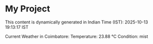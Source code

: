 # My Project

This content is dynamically generated in Indian Time (IST): 2025-10-13 19:13:17 IST


Current Weather in Coimbatore:
Temperature: 23.88 °C
Condition: mist
